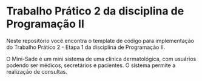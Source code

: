 
# Trabalho Prático 2 da disciplina de Programação II

Neste repositório você encontra o template de código para implementação do Trabalho Prático 2 - Etapa 1 da disciplina de Programação II.

O Mini-Sade é um mini sistema de uma clínica dermatológica, com usuários podendo ser médicos, secretários e pacientes. O sistema permite a realização de consultas.
